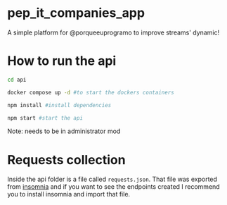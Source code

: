 # pep_it_companies_app

A simple platform for @porqueeuprogramo to improve streams' dynamic!

# How to run the api

```sh
cd api

docker compose up -d #to start the dockers containers

npm install #install dependencies

npm start #start the api
```
Note: needs to be in administrator mod

# Requests collection

Inside the api folder is a file called `requests.json`. That file was exported from [insomnia](https://insomnia.rest/) and if you want to see the endpoints created I recommend you to install insomnia and import that file.
